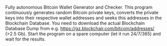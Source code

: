 Fully autonomous Bitcoin Wallet Generator and Checker.
This program continuously generates random Bitcoin private keys, converts the private keys into their respective wallet addresses 
and seeks this addresses in the Blockchain Database.
You need to download the actual Blockchain Database Dump from e.g. https://gz.blockchair.com/bitcoin/addresses/ (>2.5 Gb).
Start the program on a spare computer (let it run 24/7/365) and wait for the results.
